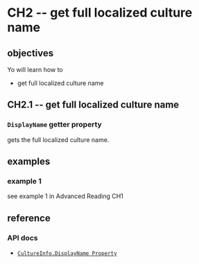 # CH2 -- get full localized culture name
## objectives
Yo will learn how to

+ get full localized culture name 

## CH2.1 -- get full localized culture name
### `DisplayName` getter property
gets the full localized culture name.

## examples
### example 1
see example 1 in Advanced Reading CH1

## reference
### API docs
+ [`CultureInfo.DisplayName Property`](https://learn.microsoft.com/en-us/dotnet/api/system.globalization.cultureinfo.displayname?view=net-8.0)
